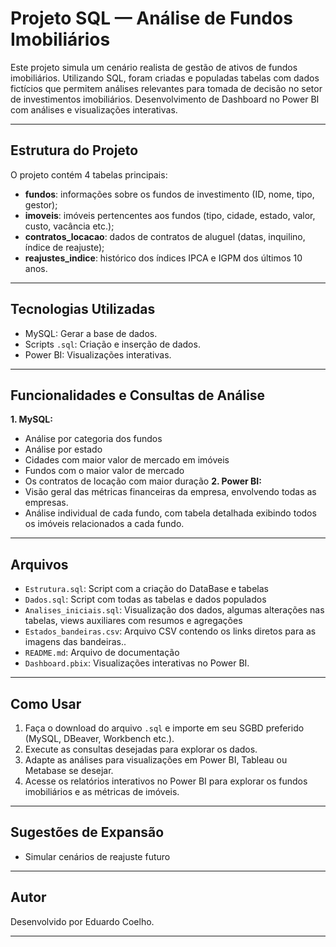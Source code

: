 
# Projeto SQL — Análise de Fundos Imobiliários

Este projeto simula um cenário realista de gestão de ativos de fundos imobiliários.
Utilizando SQL, foram criadas e populadas tabelas com dados fictícios que permitem análises relevantes para tomada de decisão no setor de investimentos imobiliários.
Desenvolvimento de Dashboard no Power BI com análises e visualizações interativas.

---

## Estrutura do Projeto

O projeto contém 4 tabelas principais:

- **fundos**: informações sobre os fundos de investimento (ID, nome, tipo, gestor);
- **imoveis**: imóveis pertencentes aos fundos (tipo, cidade, estado, valor, custo, vacância etc.);
- **contratos_locacao**: dados de contratos de aluguel (datas, inquilino, índice de reajuste);
- **reajustes_indice**: histórico dos índices IPCA e IGPM dos últimos 10 anos.

---

## Tecnologias Utilizadas

- MySQL: Gerar a base de dados.
- Scripts `.sql`: Criação e inserção de dados.
- Power BI: Visualizações interativas.

---

## Funcionalidades e Consultas de Análise
**1. MySQL:**
- Análise por categoria dos fundos
- Análise por estado
- Cidades com maior valor de mercado em imóveis
- Fundos com o maior valor de mercado
- Os contratos de locação com maior duração
**2. Power BI:**
- Visão geral das métricas financeiras da empresa, envolvendo todas as empresas.
- Análise individual de cada fundo, com tabela detalhada exibindo todos os imóveis relacionados a cada fundo.

---

## Arquivos

- `Estrutura.sql`: Script com a criação do DataBase e tabelas
- `Dados.sql`: Script com todas as tabelas e dados populados
- `Analises_iniciais.sql`: Visualização dos dados, algumas alterações nas tabelas, views auxiliares com resumos e agregações
- `Estados_bandeiras.csv`: Arquivo CSV contendo os links diretos para as imagens das bandeiras..
- `README.md`: Arquivo de documentação
- `Dashboard.pbix`: Visualizações interativas no Power BI.

---

## Como Usar

1. Faça o download do arquivo `.sql` e importe em seu SGBD preferido (MySQL, DBeaver, Workbench etc.).
2. Execute as consultas desejadas para explorar os dados.
3. Adapte as análises para visualizações em Power BI, Tableau ou Metabase se desejar.
4. Acesse os relatórios interativos no Power BI para explorar os fundos imobiliários e as métricas de imóveis.

---

## Sugestões de Expansão

- Simular cenários de reajuste futuro

---

## Autor

Desenvolvido por Eduardo Coelho.

---
